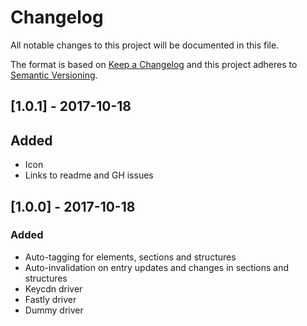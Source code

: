 # Changelog

All notable changes to this project will be documented in this file.

The format is based on [Keep a Changelog](http://keepachangelog.com/) and this project adheres to [Semantic Versioning](http://semver.org/).

## [1.0.1] - 2017-10-18
## Added 
- Icon
- Links to readme and GH issues

## [1.0.0] - 2017-10-18
### Added
- Auto-tagging for elements, sections and structures
- Auto-invalidation on entry updates and changes in sections and structures
- Keycdn driver
- Fastly driver
- Dummy driver


